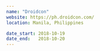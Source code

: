 ```yaml
---
name: "Droidcon"
website: https://ph.droidcon.com/
location: Manila, Philippines

date_start: 2018-10-19
date_end:   2018-10-20
---
```

